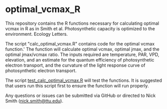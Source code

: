 # optimal_vcmax_R
This repository contains the R functions necessary for calculating optimal vcmax in R as 
in Smith et al. Photosynthetic capacity is optimized to the environment. Ecology Letters.

The script "calc_optimal_vcmax.R" contains code for the optimal vcmax function.'
The function will calculate optimal vcmax, optimal jmax, and the optimal jmax/vcmax ratio.
The inputs required are temperature, PAR, VPD, elevation, and an estimate for the
quantum efficiency of photosynthetic electron transport, and the curvature of the light
response curve of photosynthetic electron transport.

The script [test_calc_optimal_vcmax.R](test_calc_optimal_vcmax.R) will test the functions.
It is suggested that users run this script first to ensure the function will run properly.

Any questions or issues can be submitted via GitHub or directed to Nick Smith
(nick.smith@ttu.edu).
